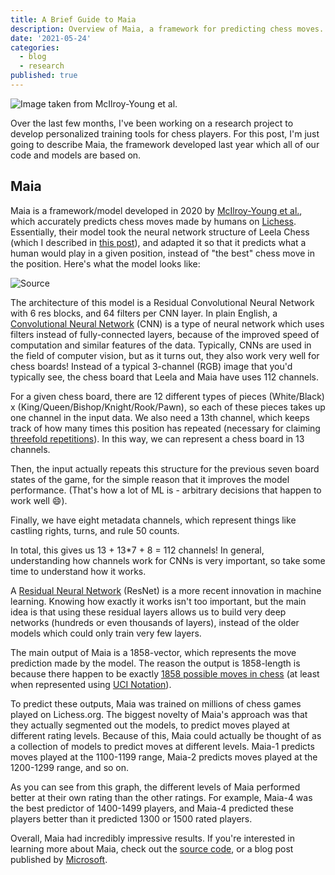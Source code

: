```yaml
---
title: A Brief Guide to Maia
description: Overview of Maia, a framework for predicting chess moves.
date: '2021-05-24'
categories:
  - blog
  - research
published: true
---
```


![Image taken from McIlroy-Young et al.](/uploads/image-1024x337.png)

Over the last few months, I've been working on a research project to develop personalized training tools for chess players. For this post, I'm just going to describe Maia, the framework developed last year which all of our code and models are based on.

## Maia

Maia is a framework/model developed in 2020 by [McIlroy-Young et al.](https://arxiv.org/pdf/2006.01855.pdf), which accurately predicts chess moves made by humans on [Lichess](http://lichess.org/). Essentially, their model took the neural network structure of Leela Chess (which I described in [this post](https://saumikn.com/blog/a-brief-guide-to-neural-network-chess-engines/)), and adapted it so that it predicts what a human would play in a given position, instead of "the best" chess move in the position. Here's what the model looks like:

![Source](https://www.microsoft.com/en-us/research/uploads/prod/2020/11/Figure3_AIandChess_high-res-1024x571.jpg)

The architecture of this model is a Residual Convolutional Neural Network with 6 res blocks, and 64 filters per CNN layer. In plain English, a [Convolutional Neural Network](https://en.wikipedia.org/wiki/Convolutional_neural_network) (CNN) is a type of neural network which uses filters instead of fully-connected layers, because of the improved speed of computation and similar features of the data. Typically, CNNs are used in the field of computer vision, but as it turns out, they also work very well for chess boards! Instead of a typical 3-channel (RGB) image that you'd typically see, the chess board that Leela and Maia have uses 112 channels.

For a given chess board, there are 12 different types of pieces (White/Black) x (King/Queen/Bishop/Knight/Rook/Pawn), so each of these pieces takes up one channel in the input data. We also need a 13th channel, which keeps track of how many times this position has repeated (necessary for claiming [threefold repetitions](https://en.wikipedia.org/wiki/Threefold_repetition)). In this way, we can represent a chess board in 13 channels.

Then, the input actually repeats this structure for the previous seven board states of the game, for the simple reason that it improves the model performance. (That's how a lot of ML is - arbitrary decisions that happen to work well 😄).

Finally, we have eight metadata channels, which represent things like castling rights, turns, and rule 50 counts.

In total, this gives us 13 + 13\*7 + 8 = 112 channels! In general, understanding how channels work for CNNs is very important, so take some time to understand how it works.

A [Residual Neural Network](https://en.wikipedia.org/wiki/Residual_neural_network) (ResNet) is a more recent innovation in machine learning. Knowing how exactly it works isn't too important, but the main idea is that using these residual layers allows us to build very deep networks (hundreds or even thousands of layers), instead of the older models which could only train very few layers.

The main output of Maia is a 1858-vector, which represents the move prediction made by the model. The reason the output is 1858-length is because there happen to be exactly [1858 possible moves in chess](https://github.com/so-much-meta/lczero_tools/blob/master/src/lcztools/_uci_to_idx.py) (at least when represented using [UCI Notation](https://en.wikipedia.org/wiki/Universal_Chess_Interface)).

To predict these outputs, Maia was trained on millions of chess games played on Lichess.org. The biggest novelty of Maia's approach was that they actually segmented out the models, to predict moves played at different rating levels. Because of this, Maia could actually be thought of as a collection of models to predict moves at different levels. Maia-1 predicts moves played at the 1100-1199 range, Maia-2 predicts moves played at the 1200-1299 range, and so on.

As you can see from this graph, the different levels of Maia performed better at their own rating than the other ratings. For example, Maia-4 was the best predictor of 1400-1499 players, and Maia-4 predicted these players better than it predicted 1300 or 1500 rated players.

Overall, Maia had incredibly impressive results. If you're interested in learning more about Maia, check out the [source code](https://github.com/CSSLab/maia-chess), or a blog post published by [Microsoft](https://www.microsoft.com/en-us/research/blog/the-human-side-of-ai-for-chess/).
